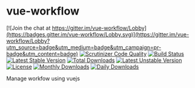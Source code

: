 # vue-workflow

[![Join the chat at https://gitter.im/vue-workflow/Lobby](https://badges.gitter.im/vue-workflow/Lobby.svg)](https://gitter.im/vue-workflow/Lobby?utm_source=badge&utm_medium=badge&utm_campaign=pr-badge&utm_content=badge)
[![Scrutinizer Code Quality](https://scrutinizer-ci.com/g/bantenprov/vue-workflow/badges/quality-score.png?b=master)](https://scrutinizer-ci.com/g/bantenprov/vue-workflow/?branch=master)
[![Build Status](https://scrutinizer-ci.com/g/bantenprov/vue-workflow/badges/build.png?b=master)](https://scrutinizer-ci.com/g/bantenprov/vue-workflow/build-status/master)
[![Latest Stable Version](https://poser.pugx.org/bantenprov/vue-workflow/v/stable)](https://packagist.org/packages/bantenprov/vue-workflow)
[![Total Downloads](https://poser.pugx.org/bantenprov/vue-workflow/downloads)](https://packagist.org/packages/bantenprov/vue-workflow)
[![Latest Unstable Version](https://poser.pugx.org/bantenprov/vue-workflow/v/unstable)](https://packagist.org/packages/bantenprov/vue-workflow)
[![License](https://poser.pugx.org/bantenprov/vue-workflow/license)](https://packagist.org/packages/bantenprov/vue-workflow)
[![Monthly Downloads](https://poser.pugx.org/bantenprov/vue-workflow/d/monthly)](https://packagist.org/packages/bantenprov/vue-workflow)
[![Daily Downloads](https://poser.pugx.org/bantenprov/vue-workflow/d/daily)](https://packagist.org/packages/bantenprov/vue-workflow)

Manage workfow using vuejs
